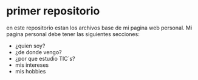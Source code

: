 # primer repositorio

en este repositorio estan los archivos base de mi pagina web personal. Mi pagina personal debe tener las siguientes secciones:
- ¿quien soy?
- ¿de donde vengo?
- ¿por que estudio TIC´s?
- mis intereses
- mis hobbies
